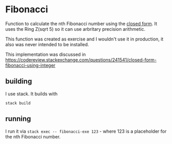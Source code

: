 # Fibonacci


Function to calculate the nth Fibonacci number using the [closed form](https://en.wikipedia.org/wiki/Fibonacci_number#Closed-form_expression). 
It uses the Ring Z(sqrt 5) so it can use arbritary precision arithmetic.

This function was created as exercise and I wouldn't use it in production, it also was never intended to be installed.

This implementation was discussed in  https://codereview.stackexchange.com/questions/241541/closed-form-fibonacci-using-integer

## building

I use stack. It builds with
```
stack build
```

## running 

I run it via `stack exec -- fibonacci-exe 123` - where 123 is a placeholder for the nth Fibonacci number. 

